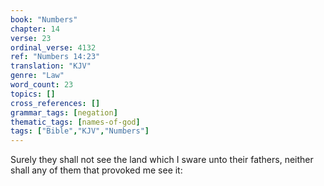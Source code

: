 ```yaml
---
book: "Numbers"
chapter: 14
verse: 23
ordinal_verse: 4132
ref: "Numbers 14:23"
translation: "KJV"
genre: "Law"
word_count: 23
topics: []
cross_references: []
grammar_tags: [negation]
thematic_tags: [names-of-god]
tags: ["Bible","KJV","Numbers"]
---
```

Surely they shall not see the land which I sware unto their fathers, neither shall any of them that provoked me see it:
